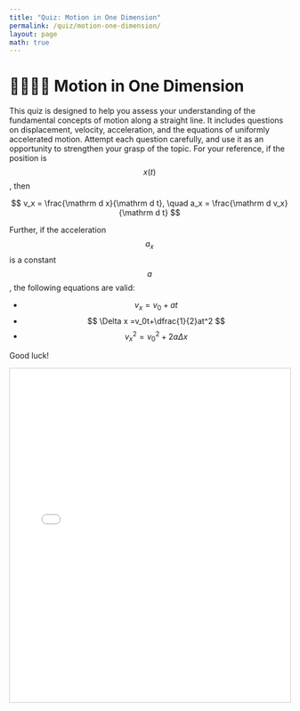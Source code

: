 ```yaml
---
title: "Quiz: Motion in One Dimension"
permalink: /quiz/motion-one-dimension/
layout: page
math: true
---
```


# 🏃🏼‍♀️‍➡️ Motion in One Dimension

This quiz is designed to help you assess your understanding of the fundamental concepts of motion along a straight line. It includes questions on displacement, velocity, acceleration, and the equations of uniformly accelerated motion. Attempt each question carefully, and use it as an opportunity to strengthen your grasp of the topic. For your reference, if the position is $$x(t)$$, then 

$$
v_x = \frac{\mathrm d x}{\mathrm d t}, \quad a_x = \frac{\mathrm d v_x}{\mathrm d t}
$$

Further, if the acceleration $$a_x$$ is a constant $$a$$, the following equations are valid:

-   $$ v_x=v_0+at $$
-   $$ \Delta x =v_0t+\dfrac{1}{2}at^2 $$
-   $$ v_x^2=v_0^2+2a\Delta x $$


Good luck!

<iframe src="/quizzes/quiz.html?chapter=motion_in_one_dimension" width="100%" height="600" frameborder="0" style="border:1px solid #ccc;"></iframe>


